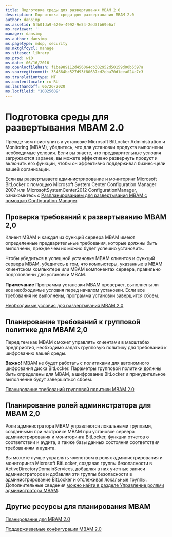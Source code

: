 ```yaml
---
title: Подготовка среды для развертывания MBAM 2.0
description: Подготовка среды для развертывания MBAM 2.0
author: dansimp
ms.assetid: 5fb01da9-620e-4992-9e54-2ed3fb69e6af
ms.reviewer: ''
manager: dansimp
ms.author: dansimp
ms.pagetype: mdop, security
ms.mktglfcycl: manage
ms.sitesec: library
ms.prod: w10
ms.date: 06/16/2016
ms.openlocfilehash: f1be989112d456064db302952d50159d00b5597a
ms.sourcegitcommit: 354664bc527d93f80687cd2eba70d1eea024c7c3
ms.translationtype: MT
ms.contentlocale: ru-RU
ms.lasthandoff: 06/26/2020
ms.locfileid: "10825609"
---
```

# Подготовка среды для развертывания MBAM 2.0


Прежде чем приступить к установке Microsoft BitLocker Administration и Monitoring (MBAM), убедитесь, что для установки продукта выполнены необходимые условия. Если вы знаете, что предварительные условия загружаются заранее, вы можете эффективно развернуть продукт и включить его функции, чтобы он эффективно поддерживал бизнес-цели вашей организации.

Если вы развертываете администрирование и мониторинг Microsoft BitLocker с помощью Microsoft System Center Configuration Manager 2007 или MicrosoftSystemCenter2012 ConfigurationManager, ознакомьтесь с [Разпланированием для развертывания MBAM с помощью Configuration Manager](planning-to-deploy-mbam-with-configuration-manager-2.md).

## Проверка требований к развертыванию MBAM 2,0


Клиент MBAM и каждая из функций сервера MBAM имеют определенные предварительные требования, которые должны быть выполнены, прежде чем их можно будет успешно установить.

Чтобы убедиться в успешной установке MBAM клиентов и функций сервера MBAM, убедитесь в том, что компьютеры, указанные в MBAM клиентском компьютере или MBAM компонентах сервера, правильно подготовлены для установки MBAM.

**Примечание**  Программа установки MBAM проверяет, выполнены ли все необходимые условия перед началом установки. Если все требования не выполнены, программа установки завершится сбоем.

 

[Необходимые условия для развертывания MBAM 2.0](mbam-20-deployment-prerequisites-mbam-2.md)

## Планирование требований к групповой политике для MBAM 2,0


Перед тем как MBAM сможет управлять клиентами в масштабах предприятия, необходимо задать групповую политику для требований к шифрованию вашей среды.

**Важно!**  MBAM не будет работать с политиками для автономного шифрования диска BitLocker. Параметры групповой политики должны быть определены для MBAM, а шифрование BitLocker и принудительное выполнение будут завершаться сбоем.

 

[Планирование требований групповой политики MBAM 2.0](planning-for-mbam-20-group-policy-requirements-mbam-2.md)

## Планирование ролей администратора для MBAM 2,0


Роли администратора MBAM управляются локальными группами, созданными при настройке MBAM при установке сервера администрирования и мониторинга BitLocker, функции отчетов о соответствии и аудита, а также базы данных состояния соответствия требованиям и аудита.

Вы можете лучше управлять членством в ролях администрирования и мониторинга Microsoft BitLocker, создавая группы безопасности в ActiveDirectoryDomainServices, добавляя в них учетные записи администраторов и добавляя эти группы безопасности в администрирование BitLocker и отслеживая локальные группы. Дополнительные сведения [можно найти в разделе Управление ролями администратора MBAM](how-to-manage-mbam-administrator-roles-mbam-2.md).

## Другие ресурсы для планирования MBAM


[Планирование для MBAM 2.0](planning-for-mbam-20-mbam-2.md)

[Поддерживаемые конфигурации MBAM 2.0](mbam-20-supported-configurations-mbam-2.md)

 

 





